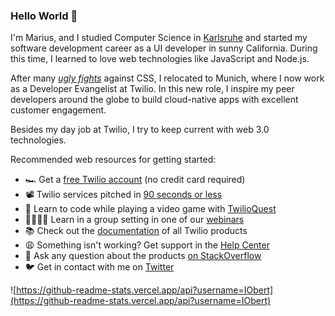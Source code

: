 ### Hello World 🦁

I'm Marius, and I studied Computer Science in [Karlsruhe](https://www.karlsruhe.dhbw.de/) and started my software development career as a UI developer in sunny California. During this time, I learned to love web technologies like JavaScript and Node.js.

After many [*ugly fights*](https://giphy.com/gifs/frustrated-annoyed-programming-yYSSBtDgbbRzq)  against CSS, I relocated to Munich, where I now work as a Developer Evangelist at Twilio. In this new role, I inspire my peer developers around the globe to build cloud-native apps with excellent customer engagement.

Besides my day job at Twilio, I try to keep current with web 3.0 technologies.

Recommended web resources for getting started:
- 🏎 Get a [free Twilio account](https://www.twilio.com/try-twilio) (no credit card required)
- 📽️ Twilio services pitched in [90 seconds or less](https://www.youtube.com/playlist?list=PLoy9dZCYzBCxecq19w9SfJggSjlI0gCqB)
- 👾 Learn to code while playing a video game with [TwilioQuest](https://www.twilio.com/quest)
- 👩‍💻🧑‍💻 Learn in a group setting in one of our [webinars](https://www.twilio.com/go/developer-webinars)
- 📚 Check out the [documentation](https://www.twilio.com/docs) of all Twilio products
- 😩 Something isn't working? Get support in the [Help Center](https://support.twilio.com/hc/en-us/categories/203263388-Programmable-Messaging)
- 💬 Ask any question about the products [on StackOverflow](https://stackoverflow.com/questions/tagged/twilio) 
- 🐦 Get in contact with me on [Twitter](https://twitter.com/IObert_)


![https://github-readme-stats.vercel.app/api?username=IObert](https://github-readme-stats.vercel.app/api?username=IObert)
